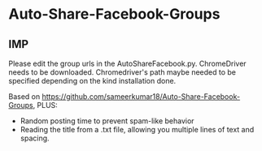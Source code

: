 # Auto-Share-Facebook-Groups

## IMP 
Please edit the group urls in the AutoShareFacebook.py.
ChromeDriver needs to be downloaded.
Chromedriver's path maybe needed to be specified depending on the kind installation done.

Based on https://github.com/sameerkumar18/Auto-Share-Facebook-Groups, PLUS:

- Random posting time to prevent spam-like behavior
- Reading the title from a .txt file, allowing you multiple lines of text and spacing. 
